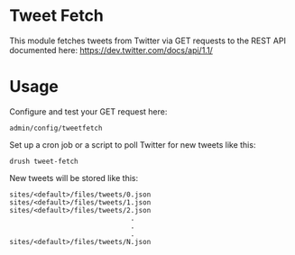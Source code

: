 Tweet Fetch
===========

This module fetches tweets from Twitter via GET requests to the REST API
documented here: https://dev.twitter.com/docs/api/1.1/

Usage
=====

  Configure and test your GET request here:

    admin/config/tweetfetch


  Set up a cron job or a script to poll Twitter for new tweets like this:

    drush tweet-fetch


  New tweets will be stored like this:

    sites/<default>/files/tweets/0.json
    sites/<default>/files/tweets/1.json
    sites/<default>/files/tweets/2.json
                                  .    
                                  .    
                                  .    
    sites/<default>/files/tweets/N.json

